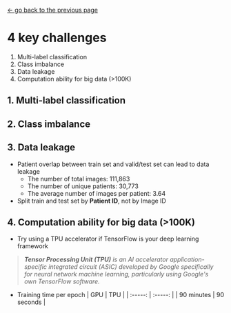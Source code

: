 [<- go back to the previous page](../chestxray/README.md)


# 4 key challenges
1. Multi-label classification
2. Class imbalance
3. Data leakage
4. Computation ability for big data (>100K)


## 1. Multi-label classification

## 2. Class imbalance

## 3. Data leakage
- Patient overlap between train set and valid/test set can lead to data leakage
  * The number of total images: 111,863
  * The number of unique patients: 30,773
  * The average number of images per patient: 3.64
- Split train and test set by **Patient ID**, not by Image ID


## 4. Computation ability for big data (>100K)
- Try using a TPU accelerator if TensorFlow is your deep learning framework
 > ***Tensor Processing Unit (TPU)** is an AI accelerator application-specific integrated circuit (ASIC) developed by Google specifically for neural network machine learning, particularly using Google's own TensorFlow software.*
- Training time per epoch
 | GPU | TPU |
 | :-----: | :-----: | 
 | 90 minutes | 90 seconds |
